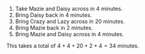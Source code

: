 1. Take Mazie and Daisy across in 4 minutes.
2. Bring Daisy back in 4 minutes.
3. Bring Crazy and Lazy across in 20 minutes.
4. Bring Mazie back in 2 minutes.
5. Bring Mazie and Daisy across in 4 minutes.

This takes a total of $4 + 4 + 20 + 2 + 4 = 34$ minutes.
